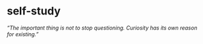 # self-study

_“The important thing is not to stop questioning. Curiosity has its own reason for existing.”_

